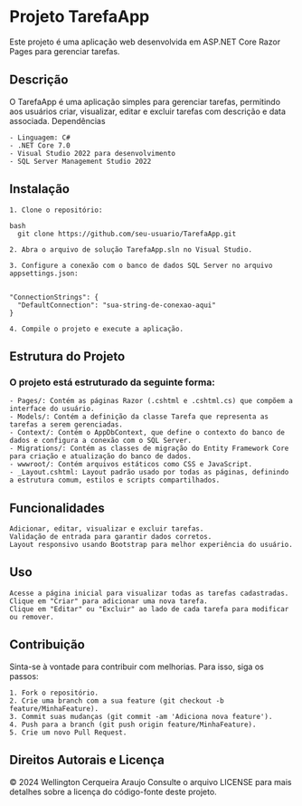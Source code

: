 # Projeto TarefaApp

Este projeto é uma aplicação web desenvolvida em ASP.NET Core Razor Pages para gerenciar tarefas.

## Descrição

O TarefaApp é uma aplicação simples para gerenciar tarefas, permitindo aos usuários criar, visualizar, editar e excluir tarefas com descrição e data associada.
Dependências

    - Linguagem: C#
    - .NET Core 7.0
    - Visual Studio 2022 para desenvolvimento
    - SQL Server Management Studio 2022

## Instalação

    1. Clone o repositório:

    bash
      git clone https://github.com/seu-usuario/TarefaApp.git

    2. Abra o arquivo de solução TarefaApp.sln no Visual Studio.

    3. Configure a conexão com o banco de dados SQL Server no arquivo appsettings.json:


    "ConnectionStrings": {
      "DefaultConnection": "sua-string-de-conexao-aqui"
    }

    4. Compile o projeto e execute a aplicação.

## Estrutura do Projeto
### O projeto está estruturado da seguinte forma:

    - Pages/: Contém as páginas Razor (.cshtml e .cshtml.cs) que compõem a interface do usuário.
    - Models/: Contém a definição da classe Tarefa que representa as tarefas a serem gerenciadas.
    - Context/: Contém o AppDbContext, que define o contexto do banco de dados e configura a conexão com o SQL Server.
    - Migrations/: Contém as classes de migração do Entity Framework Core para criação e atualização do banco de dados.
    - wwwroot/: Contém arquivos estáticos como CSS e JavaScript.
    - _Layout.cshtml: Layout padrão usado por todas as páginas, definindo a estrutura comum, estilos e scripts compartilhados.

## Funcionalidades

    Adicionar, editar, visualizar e excluir tarefas.
    Validação de entrada para garantir dados corretos.
    Layout responsivo usando Bootstrap para melhor experiência do usuário.

## Uso

    Acesse a página inicial para visualizar todas as tarefas cadastradas.
    Clique em "Criar" para adicionar uma nova tarefa.
    Clique em "Editar" ou "Excluir" ao lado de cada tarefa para modificar ou remover.

## Contribuição
Sinta-se à vontade para contribuir com melhorias. Para isso, siga os passos:

    1. Fork o repositório.
    2. Crie uma branch com a sua feature (git checkout -b feature/MinhaFeature).
    3. Commit suas mudanças (git commit -am 'Adiciona nova feature').
    4. Push para a branch (git push origin feature/MinhaFeature).
    5. Crie um novo Pull Request.

## Direitos Autorais e Licença

© 2024 Wellington Cerqueira Araujo
Consulte o arquivo LICENSE para mais detalhes sobre a licença do código-fonte deste projeto.
